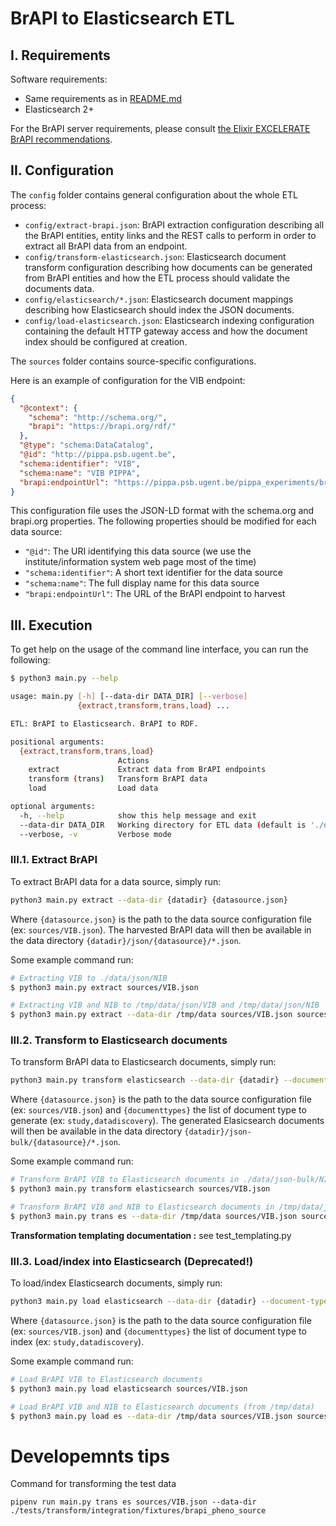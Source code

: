 # BrAPI to Elasticsearch ETL

## I. Requirements

Software requirements:

- Same requirements as in [README.md](README.md)
- Elasticsearch 2+

For the BrAPI server requirements, please consult [the Elixir EXCELERATE BrAPI recommendations](https://wiki.brapi.org/index.php/Elixir_Excelerate_phenotyping_data_discovery).

## II. Configuration

The `config` folder contains general configuration about the whole ETL process:

- `config/extract-brapi.json`: BrAPI extraction configuration describing all the BrAPI entities, entity links and the REST calls to perform in order to extract all BrAPI data from an endpoint.
- `config/transform-elasticsearch.json`: Elasticsearch document transform configuration describing how documents can be generated from BrAPI entities and how the ETL process should validate the documents data.
- `config/elasticsearch/*.json`: Elasticsearch document mappings describing how Elasticsearch should index the JSON documents.
- `config/load-elasticsearch.json`: Elasticsearch indexing configuration containing the default HTTP gateway access and how the document index should be configured at creation.

The `sources` folder contains source-specific configurations.

Here is an example of configuration for the VIB endpoint:

```json
{
  "@context": {
    "schema": "http://schema.org/",
    "brapi": "https://brapi.org/rdf/"
  },
  "@type": "schema:DataCatalog",
  "@id": "http://pippa.psb.ugent.be",
  "schema:identifier": "VIB",
  "schema:name": "VIB PIPPA",
  "brapi:endpointUrl": "https://pippa.psb.ugent.be/pippa_experiments/brapi/v1/"
}
```

This configuration file uses the JSON-LD format with the schema.org and brapi.org properties.
The following properties should be modified for each data source:

- `"@id"`: The URI identifying this data source (we use the institute/information system web page most of the time)
- `"schema:identifier"`: A short text identifier for the data source
- `"schema:name"`: The full display name for this data source
- `"brapi:endpointUrl"`: The URL of the BrAPI endpoint to harvest

## III. Execution

To get help on the usage of the command line interface, you can run the following:

```sh
$ python3 main.py --help

usage: main.py [-h] [--data-dir DATA_DIR] [--verbose]
               {extract,transform,trans,load} ...

ETL: BrAPI to Elasticsearch. BrAPI to RDF.

positional arguments:
  {extract,transform,trans,load}
                        Actions
    extract             Extract data from BrAPI endpoints
    transform (trans)   Transform BrAPI data
    load                Load data

optional arguments:
  -h, --help            show this help message and exit
  --data-dir DATA_DIR   Working directory for ETL data (default is './data')
  --verbose, -v         Verbose mode

```


### III.1. Extract BrAPI

To extract BrAPI data for a data source, simply run:

```sh
python3 main.py extract --data-dir {datadir} {datasource.json}
```

Where `{datasource.json}` is the path to the data source configuration file (ex: `sources/VIB.json`).
The harvested BrAPI data will then be available in the data directory `{datadir}/json/{datasource}/*.json`.

Some example command run:

```sh
# Extracting VIB to ./data/json/NIB
$ python3 main.py extract sources/VIB.json
```


```sh
# Extracting VIB and NIB to /tmp/data/json/VIB and /tmp/data/json/NIB
$ python3 main.py extract --data-dir /tmp/data sources/VIB.json sources/NIB.json
```


### III.2. Transform to Elasticsearch documents

To transform BrAPI data to Elasticsearch documents, simply run:

```sh
python3 main.py transform elasticsearch --data-dir {datadir} --document-types {documenttypes} {datasource.json}
```

Where `{datasource.json}` is the path to the data source configuration file (ex: `sources/VIB.json`) and `{documenttypes}` the list of document type to generate (ex: `study,datadiscovery`).
The generated Elasicsearch documents will then be available in the data directory `{datadir}/json-bulk/{datasource}/*.json`.

Some example command run:

```sh
# Transform BrAPI VIB to Elasticsearch documents in ./data/json-bulk/NIB
$ python3 main.py transform elasticsearch sources/VIB.json
```


```sh
# Transform BrAPI VIB and NIB to Elasticsearch documents in /tmp/data/json-bulk/VIB and /tmp/data/json-bulk/NIB
$ python3 main.py trans es --data-dir /tmp/data sources/VIB.json sources/NIB.json
```

**Transformation templating documentation :** see test_templating.py

### III.3. Load/index into Elasticsearch (Deprecated!)

To load/index Elasticsearch documents, simply run:

```sh
python3 main.py load elasticsearch --data-dir {datadir} --document-types {documenttypes} {datasource.json}
```

Where `{datasource.json}` is the path to the data source configuration file (ex: `sources/VIB.json`) and `{documenttypes}` the list of document type to index (ex: `study,datadiscovery`).

Some example command run:

```sh
# Load BrAPI VIB to Elasticsearch documents
$ python3 main.py load elasticsearch sources/VIB.json
```


```sh
# Load BrAPI VIB and NIB to Elasticsearch documents (from /tmp/data)
$ python3 main.py load es --data-dir /tmp/data sources/VIB.json sources/NIB.json
```

# Developemnts tips

Command for transforming the test data 

`pipenv run main.py trans es sources/VIB.json --data-dir ./tests/transform/integration/fixtures/brapi_pheno_source`
